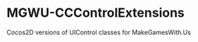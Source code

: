 MGWU-CCControlExtensions
========================

Cocos2D versions of UIControl classes for MakeGamesWith.Us